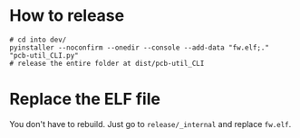 # How to release
```
# cd into dev/
pyinstaller --noconfirm --onedir --console --add-data "fw.elf;."  "pcb-util_CLI.py"
# release the entire folder at dist/pcb-util_CLI
```

# Replace the ELF file

You don't have to rebuild. Just go to `release/_internal` and replace `fw.elf`.